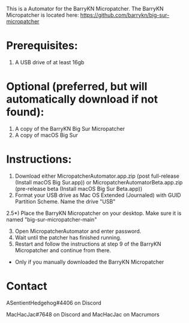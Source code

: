 This is a Automator for the BarryKN Micropatcher.
The BarryKN Micropatcher is located here: https://github.com/barrykn/big-sur-micropatcher

# Prerequisites:
1) A USB drive of at least 16gb

# Optional (preferred, but will automatically download if not found):
1) A copy of the BarryKN Big Sur Micropatcher
2) A copy of macOS Big Sur


# Instructions:
1) Download either MicropatcherAutomator.app.zip (post full-release (Install macOS Big Sur.app)) or MicropatcherAutomatorBeta.app.zip (pre-release beta (Install macOS Big Sur Beta.app))
2) Format your USB drive as Mac OS Extended (Journaled) with GUID Partition Scheme. Name the drive "USB"

2.5*) Place the BarryKN Micropatcher on your desktop. Make sure it is named "big-sur-micropatcher-main"

3) Open MicropatcherAutomator and enter password.
4) Wait until the patcher has finished running.
5) Restart and follow the instructions at step 9 of the BarryKN Micropatcher and continue from there.

* Only if you manually downloaded the BarryKN Micropatcher

# Contact
ASentientHedgehog#4406 on Discord

MacHacJac#7648 on Discord and MacHacJac on Macrumors
